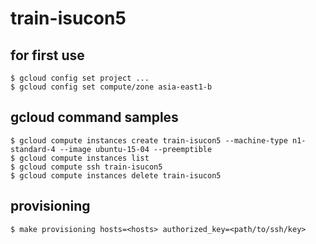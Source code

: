 train-isucon5
========================

## for first use
```
$ gcloud config set project ...
$ gcloud config set compute/zone asia-east1-b
```

## gcloud command samples

```
$ gcloud compute instances create train-isucon5 --machine-type n1-standard-4 --image ubuntu-15-04 --preemptible
$ gcloud compute instances list
$ gcloud compute ssh train-isucon5
$ gcloud compute instances delete train-isucon5
```

## provisioning

```
$ make provisioning hosts=<hosts> authorized_key=<path/to/ssh/key>
```

